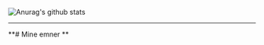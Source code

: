![Anurag's github stats](https://github-readme-stats.vercel.app/api?username=Nakib22)

<hr>

<div> **# Mine emner **</div>
